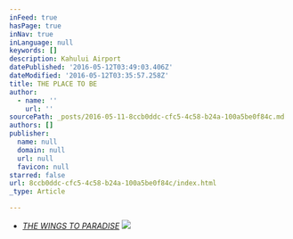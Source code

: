 ```yaml
---
inFeed: true
hasPage: true
inNav: true
inLanguage: null
keywords: []
description: Kahului Airport
datePublished: '2016-05-12T03:49:03.406Z'
dateModified: '2016-05-12T03:35:57.258Z'
title: THE PLACE TO BE
author:
  - name: ''
    url: ''
sourcePath: _posts/2016-05-11-8ccb0ddc-cfc5-4c58-b24a-100a5be0f84c.md
authors: []
publisher:
  name: null
  domain: null
  url: null
  favicon: null
starred: false
url: 8ccb0ddc-cfc5-4c58-b24a-100a5be0f84c/index.html
_type: Article

---
```

* _[THE WINGS TO PARADISE][0]_
![](https://s3-us-west-2.amazonaws.com/the-grid-img/p/b2286e4943b75d134f89e8ed0091533ef143405e.png)

[0]: null